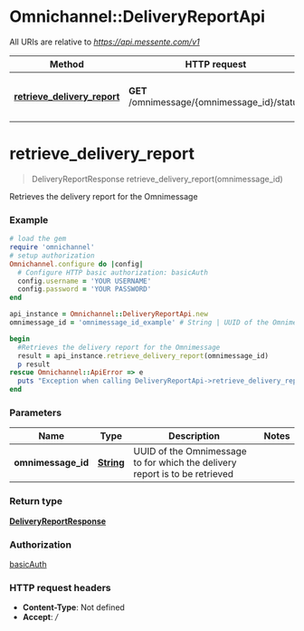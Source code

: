 # Omnichannel::DeliveryReportApi

All URIs are relative to *https://api.messente.com/v1*

Method | HTTP request | Description
------------- | ------------- | -------------
[**retrieve_delivery_report**](DeliveryReportApi.md#retrieve_delivery_report) | **GET** /omnimessage/{omnimessage_id}/status | Retrieves the delivery report for the Omnimessage


# **retrieve_delivery_report**
> DeliveryReportResponse retrieve_delivery_report(omnimessage_id)

Retrieves the delivery report for the Omnimessage

### Example
```ruby
# load the gem
require 'omnichannel'
# setup authorization
Omnichannel.configure do |config|
  # Configure HTTP basic authorization: basicAuth
  config.username = 'YOUR USERNAME'
  config.password = 'YOUR PASSWORD'
end

api_instance = Omnichannel::DeliveryReportApi.new
omnimessage_id = 'omnimessage_id_example' # String | UUID of the Omnimessage to for which the delivery report is to be retrieved

begin
  #Retrieves the delivery report for the Omnimessage
  result = api_instance.retrieve_delivery_report(omnimessage_id)
  p result
rescue Omnichannel::ApiError => e
  puts "Exception when calling DeliveryReportApi->retrieve_delivery_report: #{e}"
end
```

### Parameters

Name | Type | Description  | Notes
------------- | ------------- | ------------- | -------------
 **omnimessage_id** | [**String**](.md)| UUID of the Omnimessage to for which the delivery report is to be retrieved | 

### Return type

[**DeliveryReportResponse**](DeliveryReportResponse.md)

### Authorization

[basicAuth](../README.md#basicAuth)

### HTTP request headers

 - **Content-Type**: Not defined
 - **Accept**: */*



